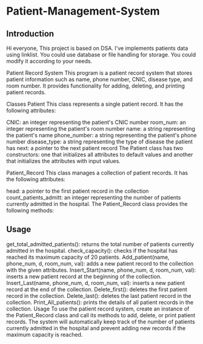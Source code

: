 # Patient-Management-System

## Introduction
Hi everyone, This project is based on DSA. I've implements patients data using linklist. You could use database or file handling for storage. You could modify it according to your needs. 

Patient Record System
This program is a patient record system that stores patient information such as name, phone number, CNIC, disease type, and room number. 
It provides functionality for adding, deleting, and printing patient records.

Classes
Patient
This class represents a single patient record. It has the following attributes:

CNIC: an integer representing the patient's CNIC number
room_num: an integer representing the patient's room number
name: a string representing the patient's name
phone_number: a string representing the patient's phone number
disease_type: a string representing the type of disease the patient has
next: a pointer to the next patient record
The Patient class has two constructors: one that initializes all attributes to default values and another that initializes the attributes with input values.

Patient_Record
This class manages a collection of patient records. It has the following attributes:

head: a pointer to the first patient record in the collection
count_patients_admitt: an integer representing the number of patients currently admitted in the hospital.
The Patient_Record class provides the following methods:

## Usage

get_total_admitted_patients(): returns the total number of patients currently admitted in the hospital.
check_capacity(): checks if the hospital has reached its maximum capacity of 20 patients.
Add_patient(name, phone_num, d, room_num, val): adds a new patient record to the collection with the given attributes.
Insert_Start(name, phone_num, d, room_num, val): inserts a new patient record at the beginning of the collection.
Insert_Last(name, phone_num, d, room_num, val): inserts a new patient record at the end of the collection.
Delete_first(): deletes the first patient record in the collection.
Delete_last(): deletes the last patient record in the collection.
Print_All_patients(): prints the details of all patient records in the collection.
Usage
To use the patient record system, create an instance of the Patient_Record class and call its methods to add, delete, or print patient records. 
The system will automatically keep track of the number of patients currently admitted in the hospital and prevent adding new records if the maximum capacity is reached.

